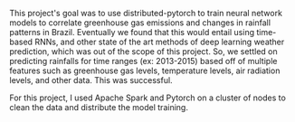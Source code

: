 This project's goal was to use distributed-pytorch to train neural network models to correlate greenhouse gas emissions and changes in rainfall patterns in Brazil.
Eventually we found that this would entail using time-based RNNs, and other state of the art methods of deep learning weather prediction, which was out of the scope of this project.
So, we settled on predicting rainfalls for time ranges (ex: 2013-2015) based off of multiple features such as greenhouse gas levels, temperature levels, air radiation levels, and other data.
This was successful.

For this project, I used Apache Spark and Pytorch on a cluster of nodes to clean the data and distribute the model training.
